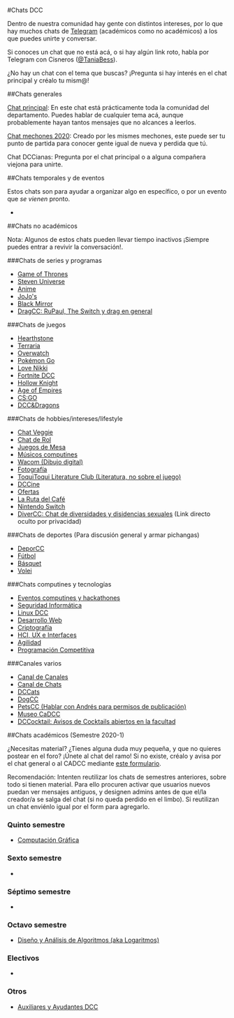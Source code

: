 #Chats DCC

Dentro de nuestra comunidad hay gente con distintos intereses, por lo que hay muchos chats de [Telegram](https://telegram.org/) (académicos como no académicos) a los que puedes unirte y conversar.

Si conoces un chat que no está acá, o si hay algún link roto, habla por Telegram con Cisneros ([@TaniaBess](http://t.me/TaniaBess)).

¿No hay un chat con el tema que buscas? ¡Pregunta si hay interés en el chat principal y créalo tu mism@!

##Chats generales

[Chat principal](https://t.me/joinchat/CCI8ekIqFvhpatb3lJ5kKw): En este chat está prácticamente toda la comunidad del departamento. Puedes hablar de cualquier tema acá, aunque probablemente hayan tantos mensajes que no alcances a leerlos.

[Chat mechones 2020](https://t.me/joinchat/H1ynuhvX5DTQKEjWRwZmFg): Creado por les mismes mechones, este puede ser tu punto de partida para conocer gente igual de nueva y perdida que tú.

Chat DCCianas: Pregunta por el chat principal o a alguna compañera viejona para unirte.

##Chats temporales y de eventos

Estos chats son para ayudar a organizar algo en específico, o por un evento que _se vienen_ pronto.

- 

##Chats no académicos

Nota: Algunos de estos chats pueden llevar tiempo inactivos ¡Siempre puedes entrar a revivir la conversación!.

###Chats de series y programas
- [Game of Thrones](https://telegram.me/joinchat/AOCFDQisHhZsSpFY_OEQLw)
- [Steven Universe](https://t.me/joinchat/CCI8egnYQSUc-5v9EpZ53A)
- [Anime](https://t.me/joinchat/B6QJcwrBlHKAs8sldrJfyA)
- [JoJo's](https://t.me/joinchat/B8ml6gk9iqM9QiednPzwhw)
- [Black Mirror](https://t.me/joinchat/A0MT3ksnL3JIX12ZIMv8Dg)
- [DragCC: RuPaul, The Switch y drag en general](https://t.me/joinchat/B5P3Bg-JtHUxrL2RKyNKOw)

###Chats de juegos
- [Hearthstone](https://t.me/joinchat/BrXxiwyf6xcSdqqyiS6kEA) 
- [Terraria](https://t.me/DCCTerraria)
- [Overwatch](https://telegram.me/joinchat/CB-bvgfex5SvInXKN1bL3w)
- [Pokémon Go](https://telegram.me/joinchat/A0MT3gpHCiKPcXN0wGjv8g)
- [Love Nikki](https://t.me/joinchat/BvInWhJrO_2U8LKatqXVvA)
- [Fortnite DCC](https://t.me/joinchat/FI55jA79vdvLK23ZvNImWg)
- [Hollow Knight](https://t.me/joinchat/AEMcAlJDM0b8TniLnbf3xg)
- [Age of Empires](https://t.me/joinchat/Cxz7klHRFVPETzPCK9WAWQ)
- [CS:GO](https://t.me/joinchat/D3DXiRTe15C-1OQfuq3sKw)
- [DCC&Dragons](https://t.me/joinchat/BvInWhAKj2m685ipYfECZQ)

###Chats de hobbies/intereses/lifestyle

- [Chat Veggie](https://t.me/joinchat/CSkUvgl634UeKGcPfeB8cA)
- [Chat de Rol](https://t.me/joinchat/BvInWhAKj2m685ipYfECZQ)
- [Juegos de Mesa](https://t.me/joinchat/CCI8eg9j2bqEL0GGTOWdGQ)
- [Músicos computines](https://t.me/dccmusic)
- [Wacom (Dibujo digital)](https://t.me/joinchat/BpI_Qw8YoZWGX3S1e_ii0w)
- [Fotografía](https://t.me/joinchat/CCI8egrH1b-Q_z68qjwotQ)
- [ToquiToqui Literature Club (Literatura, no sobre el juego)](https://t.me/joinchat/EFH2SBXR1Uk0AchONMzr7w)
- [DCCine](https://t.me/joinchat/EFH2SBPUCXnvfq6rXjYj0g)
- [Ofertas](https://t.me/joinchat/AEMcAlC5WkOJaYrvQVYGoQ)
- [La Ruta del Café](https://t.me/joinchat/CT8s0EH-5Rt2cVtEnXT1oA)
- [Nintendo Switch](https://t.me/joinchat/CCI8ekuY_WaSD8AVM7Q9sQ)
- [DiverCC: Chat de diversidades y disidencias sexuales](https://goo.gl/forms/6yIvKqcTSvdOV7pk1) (Link directo oculto por privacidad)

###Chats de deportes
(Para discusión general y armar pichangas)

- [DeporCC](https://t.me/joinchat/AO_luwgiaq_DzSdo3yH-AA)
- [Fútbol](https://t.me/joinchat/FnATPhODHVkred5wtfovWQ)
- [Básquet](https://t.me/joinchat/FnATPkqexvDBxiR8B_QT0w)
- [Volei](https://t.me/joinchat/FnATPhPpP2b_9d2L8cX5eQ)

###Chats computines y tecnologías
- [Eventos computines y hackathones](https://t.me/joinchat/AEMcAkJJsrTvT5TcqX4MOQ)
- [Seguridad Informática](https://t.me/joinchat/AEMcAkfCKtc1juLWks588A)
- [Linux DCC](https://t.me/joinchat/AEMcAkYuk9VstfcbLLpWMg)
- [Desarrollo Web](https://t.me/joinchat/IzLnZkzIN0bkeRCwmA4p7A)
- [Criptografía](https://t.me/joinchat/CT8s0BNUODXPHeZjCFD24g)
- [HCI, UX e Interfaces](https://t.me/ElBuenHCI)
- [Agilidad](https://t.me/joinchat/AddHdUOsX_wpwu0cUgXDAg)
- [Programación Competitiva](https://t.me/joinchat/Hhjonz-uol9tQnMT8PwE4A)

###Canales varios

- [Canal de Canales](https://t.me/joinchat/AAAAAEU7tCZeACfPY7Rfog)
- [Canal de Chats](https://bit.ly/chatsDCC)
- [DCCats](https://t.me/dccats)
- [DogCC](https://t.me/dogcc)
- [PetsCC (Hablar con Andrés para permisos de publicación)](https://t.me/joinchat/AAAAAESx8MXy8DCEhQFXPA)
- [Museo CaDCC](https://t.me/joinchat/AAAAAFVMb44Y4X-NS36gIQ)
- [DCCocktail: Avisos de Cocktails abiertos en la facultad](https://t.me/DCCocktail)

##Chats académicos (Semestre 2020-1)

¿Necesitas material? ¿Tienes alguna duda muy pequeña, y que no quieres postear en el foro? ¡Únete al chat del ramo! Si no existe, créalo y avisa por el chat general o al CADCC mediante [este formulario](https://forms.gle/uU7mKXpfq9FQLcoY6).

Recomendación: Intenten reutilizar los chats de semestres anteriores, sobre todo si tienen material. Para ello procuren activar que usuarios nuevos puedan ver mensajes antiguos, y designen admins antes de que el/la creador/a se salga del chat (si no queda perdido en el limbo). Si reutilizan un chat enviénlo igual por el form para agregarlo.

### Quinto semestre

- [Computación Gráfica](https://t.me/joinchat/Ia3RGlMrTeXsQJ_MSsQsvw)

### Sexto semestre

-

### Séptimo semestre

-

### Octavo semestre

- [Diseño y Análisis de Algoritmos (aka Logaritmos)](https://t.me/joinchat/CdPhQlBDnknKsBuQP_hCVQ)

### Electivos

-

### Otros

- [Auxiliares y Ayudantes DCC](https://t.me/joinchat/CT8s0D4tp7IKf9e4YqpYbg)

